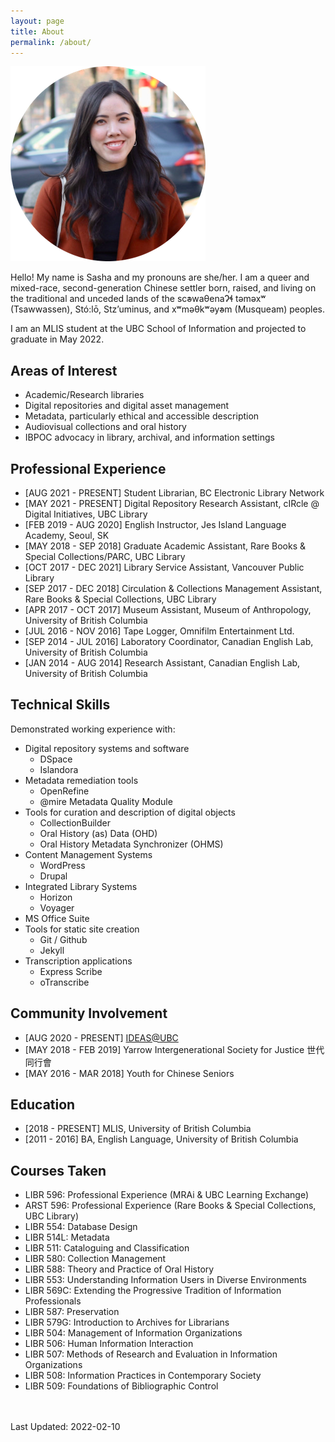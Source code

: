 ```yaml
---
layout: page
title: About
permalink: /about/
---
```


![](https://github.com/sashacsy/sashacsy.github.io/blob/master/files/SashaGaylie-modified.png?raw=true)

Hello! My name is Sasha and my pronouns are she/her.
I am a queer and mixed-race, second-generation Chinese settler born, raised, and living on the traditional and unceded lands of the sc̓əwaθenaɁɬ təməxʷ (Tsawwassen), Stó:lō, Stz’uminus, and xʷməθkʷəy̓əm (Musqueam) peoples.

I am an MLIS student at the UBC School of Information and projected to graduate in May 2022.

## Areas of Interest
* Academic/Research libraries
* Digital repositories and digital asset management
* Metadata, particularly ethical and accessible description
* Audiovisual collections and oral history
* IBPOC advocacy in library, archival, and information settings

## Professional Experience
* [AUG 2021 - PRESENT] Student Librarian, BC Electronic Library Network
* [MAY 2021 - PRESENT] Digital Repository Research Assistant, cIRcle @ Digital Initiatives, UBC Library
* [FEB 2019 - AUG 2020] English Instructor, Jes Island Language Academy, Seoul, SK
* [MAY 2018 - SEP 2018] Graduate Academic Assistant, Rare Books & Special Collections/PARC, UBC Library
* [OCT 2017 - DEC 2021] Library Service Assistant, Vancouver Public Library
* [SEP 2017 - DEC 2018] Circulation & Collections Management Assistant, Rare Books & Special Collections, UBC Library
* [APR 2017 - OCT 2017] Museum Assistant, Museum of Anthropology, University of British Columbia
* [JUL 2016 - NOV 2016] Tape Logger, Omnifilm Entertainment Ltd.
* [SEP 2014 - JUL 2016] Laboratory Coordinator, Canadian English Lab, University of British Columbia
* [JAN 2014 - AUG 2014] Research Assistant, Canadian English Lab, University of British Columbia

## Technical Skills
Demonstrated working experience with:
* Digital repository systems and software
    * DSpace
    * Islandora
* Metadata remediation tools
    * OpenRefine
    * @mire Metadata Quality Module
* Tools for curation and description of digital objects
    * CollectionBuilder
    * Oral History (as) Data (OHD)
    * Oral History Metadata Synchronizer (OHMS)
* Content Management Systems
    * WordPress
    * Drupal
* Integrated Library Systems
    * Horizon
    * Voyager
* MS Office Suite
* Tools for static site creation
    * Git / Github
    * Jekyll
* Transcription applications
    * Express Scribe
    * oTranscribe

## Community Involvement
* [AUG 2020 - PRESENT] <a href="https://ubcideas.wordpress.com/">IDEAS@UBC</a>
* [MAY 2018 - FEB 2019] Yarrow Intergenerational Society for Justice 世代同⾏會
* [MAY 2016 - MAR 2018] Youth for Chinese Seniors


## Education
* [2018 - PRESENT] MLIS, University of British Columbia
* [2011 - 2016] BA, English Language, University of British Columbia

## Courses Taken
* LIBR 596: Professional Experience (MRAi & UBC Learning Exchange)
* ARST 596: Professional Experience (Rare Books & Special Collections, UBC Library)
* LIBR 554: Database Design
* LIBR 514L: Metadata
* LIBR 511: Cataloguing and Classification
* LIBR 580: Collection Management
* LIBR 588: Theory and Practice of Oral History
* LIBR 553: Understanding Information Users in Diverse Environments
* LIBR 569C: Extending the Progressive Tradition of Information Professionals
* LIBR 587: Preservation
* LIBR 579G: Introduction to Archives for Librarians
* LIBR 504: Management of Information Organizations
* LIBR 506: Human Information Interaction
* LIBR 507: Methods of Research and Evaluation in Information Organizations
* LIBR 508: Information Practices in Contemporary Society
* LIBR 509: Foundations of Bibliographic Control


<br><br>
Last Updated: 2022-02-10
